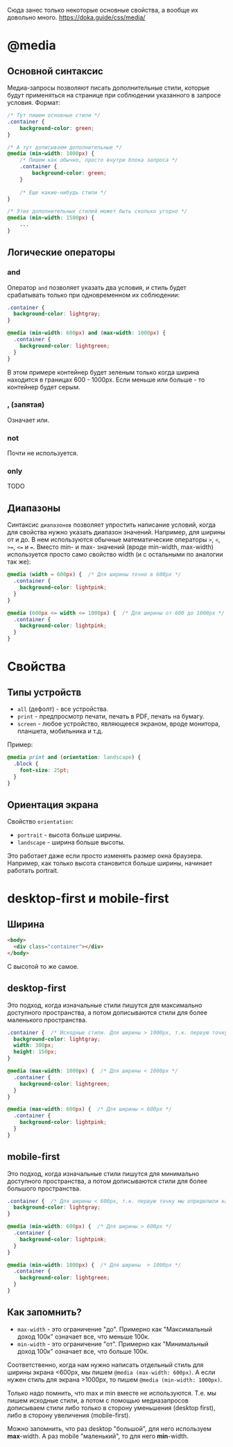 Сюда занес только некоторые основные свойства, а вообще их довольно много. https://doka.guide/css/media/

# @media

## Основной синтаксис

Медиа-запросы позволяют писать дополнительные стили, которые будут применяться на странице при соблюдении указанного в запросе условия. Формат:

```css
/* Тут пишем основные стили */
.container {
    background-color: green;
}

/* А тут дописываем дополнительные */
@media (min-width: 1000px) {
    /* Пишем как обычно, просто внутри блока запроса */
    .container {
        background-color: green;
    }
    
    /* Еще какие-нибудь стили */
}

/* Этих дополнительных стилей может быть сколько угодно */
@media (min-width: 1500px) {
    ...
}
```

## Логические операторы

### and

Оператор `and` позволяет указать два условия, и стиль будет срабатывать только при одновременном их соблюдении:

```css
.container {
  background-color: lightgray;
}

@media (min-width: 600px) and (max-width: 1000px) {
  .container {
    background-color: lightgreen;
  }
}
```

В этом примере контейнер будет зеленым только когда ширина находится в границах 600 - 1000px. Если меньше или больше - то контейнер будет серым.

### , (запятая)

Означает или.

### not

Почти не используется.

### only

TODO

## Диапазоны

Синтаксис `диапазонов` позволяет упростить написание условий, когда для свойства нужно указать диапазон значений. Например, для ширины от и до. В нем используются обычные математические операторы `>`, `<`, `>=`, `<=` и `=`. Вместо min- и max- значений (вроде min-width, max-width) используется просто само свойство width (и с остальными по аналогии так же):

```css
@media (width = 600px) {  /* Для ширины точно в 600px */
  .container {
    background-color: lightpink;
  }
}
```

```css
@media (600px <= width <= 1000px) {  /* Для ширины от 600 до 1000px */
  .container {
    background-color: lightpink;
  }
}
```







# Свойства

## Типы устройств

* `all` (дефолт) - все устройства.
* `print` - предпросмотр печати, печать в PDF, печать на бумагу.
* `screen` - любое устройство, являющееся экраном, вроде монитора, планшета, мобильника и т.д.

Пример:

```css
@media print and (orientation: landscape) {
  .block {
    font-size: 25pt;
  }
}
```

## Ориентация экрана

Свойство `orientation`:

* `portrait` - высота больше ширины.
* `landscape` - ширина больше высоты.

Это работает даже если просто изменять размер окна браузера. Например, как только высота становится больше ширины, начинает работать portrait.

# desktop-first и mobile-first

## Ширина

```html
<body>
  <div class="container"></div>
</body>
```

С высотой то же самое.

## desktop-first

Это подход, когда изначальные стили пишутся для максимально доступного пространства, а потом дописываются стили для более маленького пространства.

```css
.container {  /* Исходные стили. Для ширины > 1000px, т.к. первую точку мы определили как 1000px. */
  background-color: lightgray;
  width: 300px;
  height: 150px;
}

@media (max-width: 1000px) {  /* Для ширины < 1000px */
  .container {
    background-color: lightgreen;
  }
}

@media (max-width: 600px) {  /* Для ширины < 600px */
  .container {
    background-color: lightpink;
  }
}
```

## mobile-first

Это подход, когда изначальные стили пишутся для минимально доступного пространства, а потом дописываются стили для более большого пространства.

```css
.container {  /* Для ширины < 600px, т.к. первую точку мы определили как 600px. */
  background-color: lightgray;
}

@media (min-width: 600px) {  /* Для ширины > 600px */
  .container {
    background-color: lightpink;
  }
}

@media (min-width: 1000px) {  /* Для ширины  > 1000px */
  .container {
    background-color: lightgreen;
  }
}
```

## Как запомнить?

* `max-width` - это ограничение "до". Примерно как "Максимальный доход 100к" означает все, что меньше 100к.
* `min-width` - это ограничение "от". Примерно как "Минимальный доход 100к" означает все, что больше 100к.

Соответственно, когда нам нужно написать отдельный стиль для ширины экрана <600px, мы пишем `@media (max-width: 600px)`. А если нужен стиль для экрана >1000px, то пишем `@media (min-width: 1000px)`.

Только надо помнить, что max и min вместе не используются. Т.е. мы пишем исходные стили, а потом с помощью медиазапросов дописываем стили либо только в сторону уменьшения (desktop first), либо в сторону увеличения (mobile-first).

Можно запомнить, что раз desktop "большой", для него используем **max**-width. А раз mobile "маленький", то для него **min**-width.
